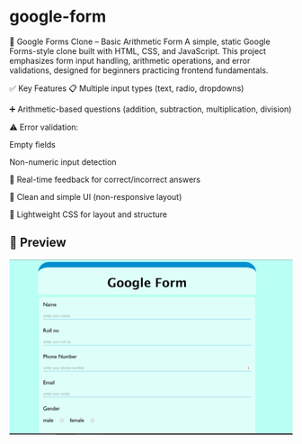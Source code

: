 # google-form
🧮 Google Forms Clone – Basic Arithmetic Form
A simple, static Google Forms-style clone built with HTML, CSS, and JavaScript. This project emphasizes form input handling, arithmetic operations, and error validations, designed for beginners practicing frontend fundamentals.

✅ Key Features
📋 Multiple input types (text, radio, dropdowns)

➕ Arithmetic-based questions (addition, subtraction, multiplication, division)

⚠️ Error validation:

Empty fields

Non-numeric input detection

🎯 Real-time feedback for correct/incorrect answers

🔘 Clean and simple UI (non-responsive layout)

🎨 Lightweight CSS for layout and structure
## 📸 Preview

![Preview](./image.png)
